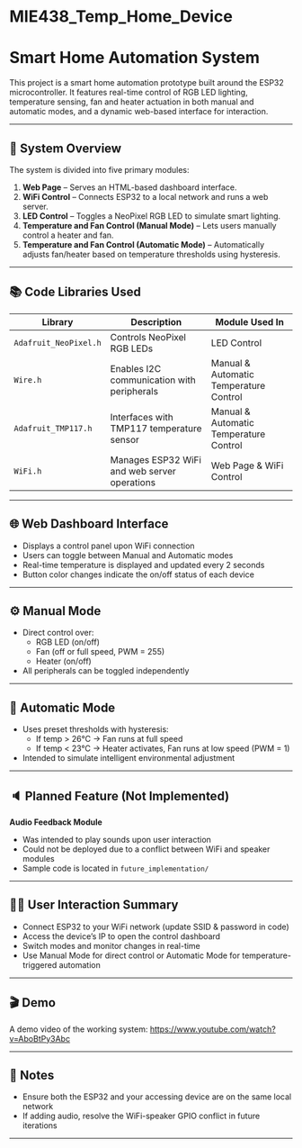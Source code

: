 # MIE438_Temp_Home_Device

# Smart Home Automation System

This project is a smart home automation prototype built around the ESP32 microcontroller. It features real-time control of RGB LED lighting, temperature sensing, fan and heater actuation in both manual and automatic modes, and a dynamic web-based interface for interaction.

---

## 🧠 System Overview

The system is divided into five primary modules:

1. **Web Page** – Serves an HTML-based dashboard interface.
2. **WiFi Control** – Connects ESP32 to a local network and runs a web server.
3. **LED Control** – Toggles a NeoPixel RGB LED to simulate smart lighting.
4. **Temperature and Fan Control (Manual Mode)** – Lets users manually control a heater and fan.
5. **Temperature and Fan Control (Automatic Mode)** – Automatically adjusts fan/heater based on temperature thresholds using hysteresis.

---

## 📚 Code Libraries Used

| Library                | Description                                                                 | Module Used In                          |
|------------------------|-----------------------------------------------------------------------------|------------------------------------------|
| `Adafruit_NeoPixel.h`  | Controls NeoPixel RGB LEDs                                                  | LED Control                              |
| `Wire.h`               | Enables I2C communication with peripherals                                  | Manual & Automatic Temperature Control   |
| `Adafruit_TMP117.h`    | Interfaces with TMP117 temperature sensor                                   | Manual & Automatic Temperature Control   |
| `WiFi.h`               | Manages ESP32 WiFi and web server operations                                | Web Page & WiFi Control                  |

---

## 🌐 Web Dashboard Interface

- Displays a control panel upon WiFi connection
- Users can toggle between Manual and Automatic modes
- Real-time temperature is displayed and updated every 2 seconds
- Button color changes indicate the on/off status of each device

---

## ⚙️ Manual Mode

- Direct control over:
  - RGB LED (on/off)
  - Fan (off or full speed, PWM = 255)
  - Heater (on/off)
- All peripherals can be toggled independently

---

## 🤖 Automatic Mode

- Uses preset thresholds with hysteresis:
  - If temp > 26°C → Fan runs at full speed
  - If temp < 23°C → Heater activates, Fan runs at low speed (PWM = 1)
- Intended to simulate intelligent environmental adjustment

---

## 🔈 Planned Feature (Not Implemented)

**Audio Feedback Module**
- Was intended to play sounds upon user interaction
- Could not be deployed due to a conflict between WiFi and speaker modules
- Sample code is located in `future_implementation/`

---

## 🧑‍💻 User Interaction Summary

- Connect ESP32 to your WiFi network (update SSID & password in code)
- Access the device’s IP to open the control dashboard
- Switch modes and monitor changes in real-time
- Use Manual Mode for direct control or Automatic Mode for temperature-triggered automation

---

## 🎬 Demo

A demo video of the working system:
https://www.youtube.com/watch?v=AboBtPy3Abc

---

## 📌 Notes

- Ensure both the ESP32 and your accessing device are on the same local network
- If adding audio, resolve the WiFi-speaker GPIO conflict in future iterations

---

